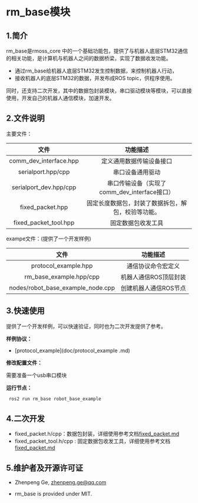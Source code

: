 # rm_base模块

## 1.简介

rm_base是rmoss_core 中的一个基础功能包，提供了与机器人底层STM32通信的相关功能，是计算机与机器人之间的数据桥梁，实现了数据收发功能。

* 通过rm_base给机器人底层STM32发生控制数据，来控制机器人行动，
* 接收机器人的底层STM32的数据，并发布成ROS topic，供程序使用。

同时，还支持二次开发，其中的数据包封装模块，串口驱动模块等模块，可以直接使用，开发自己的机器人通信模块，加速开发。

## 2.文件说明

主要文件：

|          文件           |                      功能描述                      |
| :---------------------: | :------------------------------------------------: |
|  comm_dev_interface.hpp |              定义通用数据传输设备接口              |
|    serialport.hpp/cpp   |                  串口设备通用驱动                  |
|  serialport_dev.hpp/cpp |    串口传输设备（实现了comm_dev_interface接口）    |
|   fixed_packet.hpp      | 固定长度数据包，封装了数据拆包，解包，校验等功能。 |
| fixed_packet_tool.hpp   |                 固定数据包收发工具                 |

exampe文件：(提供了一个开发样例)

|               文件                |       功能描述        |
| :-------------------------------: | :-------------------: |
|        protocol_example.hpp       |  通信协议命令宏定义   |
|       rm_base_example.hpp/cpp     | 机器人通信ROS顶层封装 |
| nodes/robot_base_example_node.cpp | 创建机器人通信ROS节点 |

## 3.快速使用

提供了一个开发样例，可以快速验证，同时也为二次开发提供了参考。

__样例协议：__

* [protocol_example](doc/protocol_example .md)

__修改配置文件：__

需要准备一个usb串口模块

__运行节点：__

```bash 
 ros2 run rm_base robot_base_example
```

## 4.二次开发

* fixed_packet.h/cpp：数据包封装，详细使用参考文档[fixed_packet.md](doc/fixed_packet.md)
* fixed_packet_tool.h/cpp : 固定数据包收发工具，详细使用参考文档[fixed_packet.md](doc/fixed_packet.md)

## 5.维护者及开源许可证

- Zhenpeng Ge,  zhenpeng.ge@qq.com

* rm_base is provided under MIT.
